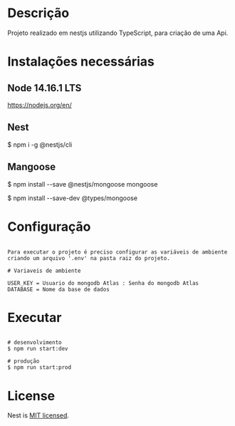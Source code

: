 
# Descrição

Projeto realizado em nestjs utilizando TypeScript, para criação de uma Api.

# Instalações necessárias

## Node 14.16.1 LTS
https://nodejs.org/en/

## Nest

$ npm i -g @nestjs/cli

## Mangoose

$ npm install --save @nestjs/mongoose mongoose

$ npm install --save-dev @types/mongoose


# Configuração
``` 

Para executar o projeto é preciso configurar as variáveis de ambiente criando um arquivo '.env' na pasta raiz do projeto.

# Variaveis de ambiente 

USER_KEY = Usuario do mongodb Atlas : Senha do mongodb Atlas
DATABASE = Nome da base de dados
```

# Executar
```

# desenvolvimento
$ npm run start:dev

# produção
$ npm run start:prod
```

# License

Nest is [MIT licensed](LICENSE).
